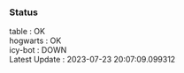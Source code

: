 ### Status


table : OK  
hogwarts : OK  
icy-bot : DOWN  
Latest Update : 2023-07-23 20:07:09.099312
